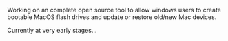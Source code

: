 Working on an complete open source tool to allow windows users to create bootable MacOS flash drives and update or restore old/new Mac devices.

Currently at very early stages...
